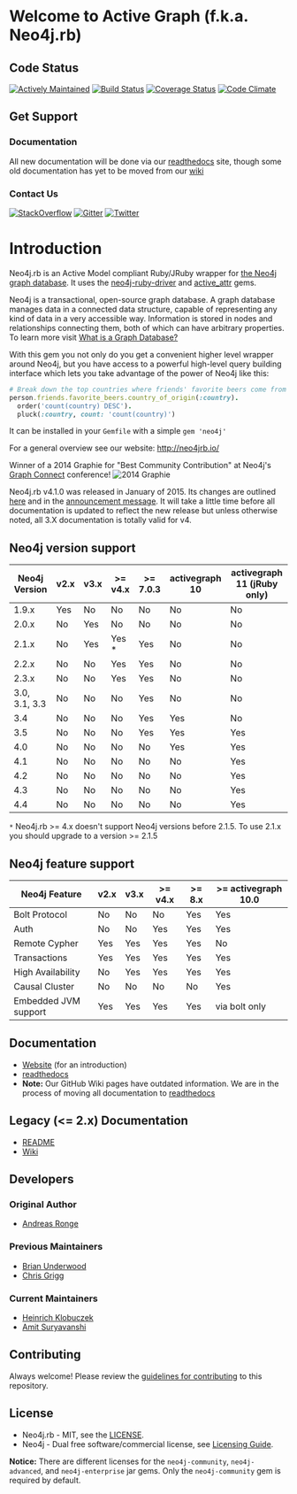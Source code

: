# Welcome to Active Graph (f.k.a. Neo4j.rb)

## Code Status

[![Actively Maintained](https://img.shields.io/badge/Maintenance%20Level-Actively%20Maintained-green.svg)](https://gist.github.com/cheerfulstoic/d107229326a01ff0f333a1d3476e068d)
[![Build Status](https://secure.travis-ci.org/neo4jrb/neo4j.svg?branch=master)](http://travis-ci.org/neo4jrb/neo4j)
[![Coverage Status](https://coveralls.io/repos/neo4jrb/neo4j/badge.svg?branch=master)](https://coveralls.io/r/neo4jrb/neo4j?branch=master)
[![Code Climate](https://codeclimate.com/github/neo4jrb/neo4j.svg)](https://codeclimate.com/github/neo4jrb/neo4j)

## Get Support

### Documentation

All new documentation will be done via our [readthedocs](http://neo4jrb.readthedocs.org) site, though some old documentation has yet to be moved from our [wiki](https://github.com/neo4jrb/neo4j/wiki) 

### Contact Us

  [![StackOverflow](https://img.shields.io/badge/StackOverflow-Ask%20a%20question!-blue.svg)](http://stackoverflow.com/questions/ask?tags=neo4j.rb+neo4j+ruby)  [![Gitter](https://img.shields.io/badge/Gitter-Join%20our%20chat!-blue.svg)](https://gitter.im/neo4jrb/neo4j?utm_source=badge&utm_medium=badge&utm_campaign=pr-badge&utm_content=badge)  [![Twitter](https://img.shields.io/badge/Twitter-Tweet%20with%20us!-blue.svg)](https://twitter.com/neo4jrb)



# Introduction

Neo4j.rb is an Active Model compliant Ruby/JRuby wrapper for [the Neo4j graph database](http://www.neo4j.org/). It uses the [neo4j-ruby-driver](https://github.com/neo4jrb/neo4j-ruby-driver) and [active_attr](https://github.com/cgriego/active_attr) gems.

Neo4j is a transactional, open-source graph database.  A graph database manages data in a connected data structure, capable of  representing any kind of data in a very accessible way.  Information is stored in nodes and relationships connecting them, both of which can have arbitrary properties.  To learn more visit [What is a Graph Database?](http://neo4j.com/developer/graph-database/)

With this gem you not only do you get a convenient higher level wrapper around Neo4j, but you have access to a powerful high-level query building interface which lets you take advantage of the power of Neo4j like this:

```ruby
# Break down the top countries where friends' favorite beers come from
person.friends.favorite_beers.country_of_origin(:country).
  order('count(country) DESC').
  pluck(:country, count: 'count(country)')
```

It can be installed in your `Gemfile` with a simple `gem 'neo4j'`

For a general overview see our website: http://neo4jrb.io/

Winner of a 2014 Graphie for "Best Community Contribution" at Neo4j's [Graph Connect](http://graphconnect.com) conference!
![2014 Graphie](http://i.imgur.com/CkOoTTYm.jpg)

Neo4j.rb v4.1.0 was released in January of 2015. Its changes are outlined [here](https://github.com/neo4jrb/neo4j/wiki/Neo4j.rb-v4-Introduction) and in the [announcement message](http://neo4jrb.io/blog/2015/01/09/neo4j-rb_v4-1_released.html). It will take a little time before all documentation is updated to reflect the new release but unless otherwise noted, all 3.X documentation is totally valid for v4.

## Neo4j version support

| **Neo4j Version** | v2.x | v3.x  | >= v4.x | >= 7.0.3 | activegraph 10   | activegraph 11 (jRuby only) |
|-------------------|------|-------|---------|----------|------------------|-----------------------------|
| 1.9.x             | Yes  | No    | No      | No       | No               | No
| 2.0.x             | No   | Yes   | No      | No       | No               | No
| 2.1.x             | No   | Yes   | Yes *   | Yes      | No               | No
| 2.2.x             | No   | No    | Yes     | Yes      | No               | No
| 2.3.x             | No   | No    | Yes     | Yes      | No               | No
| 3.0, 3.1, 3.3     | No   | No    | No      | Yes      | No               | No
| 3.4               | No   | No    | No      | Yes      | Yes              | No
| 3.5               | No   | No    | No      | Yes      | Yes              | Yes
| 4.0               | No   | No    | No      | No       | Yes              | Yes
| 4.1               | No   | No    | No      | No       | No               | Yes
| 4.2               | No   | No    | No      | No       | No               | Yes
| 4.3               | No   | No    | No      | No       | No               | Yes
| 4.4               | No   | No    | No      | No       | No               | Yes

`*` Neo4j.rb >= 4.x doesn't support Neo4j versions before 2.1.5.  To use 2.1.x you should upgrade to a version >= 2.1.5

## Neo4j feature support

| **Neo4j Feature**          |   v2.x | v3.x | >= v4.x | >= 8.x | >= activegraph 10.0 |
|----------------------------|--------|------|---------|--------|---------------------|
| Bolt Protocol              |   No   |  No  | No      | Yes    | Yes                 | 
| Auth                       |   No   |  No  | Yes     | Yes    | Yes                 |
| Remote Cypher              |   Yes  |  Yes | Yes     | Yes    | No                  |
| Transactions               |   Yes  |  Yes | Yes     | Yes    | Yes                 |
| High Availability          |   No   |  Yes | Yes     | Yes    | Yes                 |
| Causal Cluster             |   No   |  No  | No      | No     | Yes                 |
| Embedded JVM support       |   Yes  |  Yes | Yes     | Yes    | via bolt only       |

## Documentation

* [Website](http://neo4jrb.io/) (for an introduction)
* [readthedocs](http://neo4jrb.readthedocs.io/)
* **Note:** Our GitHub Wiki pages have outdated information.  We are in the process of moving all documentation to [readthedocs](http://neo4jrb.readthedocs.io/)

## Legacy (<= 2.x) Documentation

* [README](https://github.com/neo4jrb/neo4j/tree/2.x)
* [Wiki](https://github.com/neo4jrb/neo4j/wiki/Neo4j%3A%3ARails-Introduction)

## Developers

### Original Author

* [Andreas Ronge](https://github.com/andreasronge)

### Previous Maintainers

* [Brian Underwood](https://github.com/cheerfulstoic)
* [Chris Grigg](https://github.com/subvertallchris)

### Current Maintainers

* [Heinrich Klobuczek](https://github.com/klobuczek)
* [Amit Suryavanshi](https://github.com/amitsuryavanshi)

## Contributing

Always welcome!  Please review the [guidelines for contributing](CONTRIBUTING.md) to this repository.

## License

* Neo4j.rb - MIT, see the [LICENSE](http://github.com/andreasronge/neo4j/tree/master/LICENSE).
* Neo4j - Dual free software/commercial license, see [Licensing Guide](http://www.neo4j.org/learn/licensing).

**Notice:** There are different licenses for the `neo4j-community`, `neo4j-advanced`, and `neo4j-enterprise` jar gems. Only the `neo4j-community` gem is required by default.


